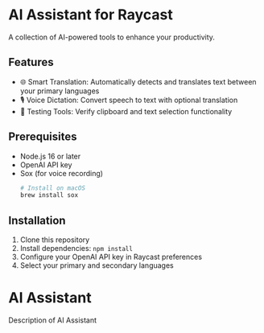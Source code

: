 # AI Assistant for Raycast

A collection of AI-powered tools to enhance your productivity.

## Features

- 🌐 Smart Translation: Automatically detects and translates text between your primary languages
- 🎙️ Voice Dictation: Convert speech to text with optional translation
- 🧪 Testing Tools: Verify clipboard and text selection functionality

## Prerequisites

- Node.js 16 or later
- OpenAI API key
- Sox (for voice recording)
  ```bash
  # Install on macOS
  brew install sox
  ```

## Installation

1. Clone this repository
2. Install dependencies: `npm install`
3. Configure your OpenAI API key in Raycast preferences
4. Select your primary and secondary languages

# AI Assistant

Description of AI Assistant
